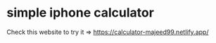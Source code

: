 # simple iphone calculator
Check this website to try it => https://calculator-majeed99.netlify.app/

